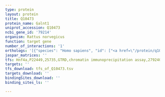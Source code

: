 ```yaml
---
type: protein
layout: protein
title: Q10473
protein_name: Galnt1
uniprot_accession: Q10473
ncbi_gene_id: '79214'
organism: Rattus norvegicus
function: target gene
number_of_interactions: '1'
orthologs: '[{"species": "Homo sapiens", "id": ["<a href=\"/protein/q10472\">Q10472</a>"]}, {"species": "Danio rerio", "id": ["<a href=\"/protein/e7fda0\">E7FDA0</a>"]}, {"species": "Mus musculus", "id": ["<a href=\"/protein/o08912\">O08912</a>"]}, {"species": "Caenorhabditis elegans", "id": ["<a href=\"/protein/p34678\">P34678</a>"]}, {"species": "Drosophila melanogaster", "id": ["<a href=\"/protein/q6wv17\">Q6WV17</a>"]}]'
jaspar_matrices: ''
tfs: Hnf4a,P22449,25735,GTRD,chromatin immunoprecipitation assay,27924024%5Buid%5D,No
targets: ''
tfs_download: tfs_of_Q10473.tsv
targets_download: ''
bindingSites_download: ''
binding_sites_ls: ''

---
```


